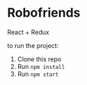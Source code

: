# Robofriends
React + Redux

to run the project:
1. Clone this repo
2. Run `npm install`
3. Run `npm start`
